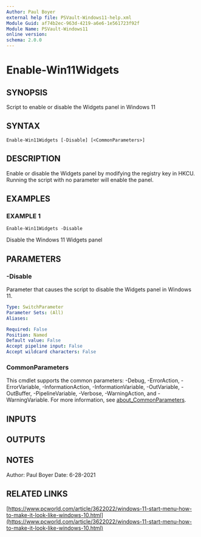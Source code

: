 ```yaml
---
Author: Paul Boyer
external help file: PSVault-Windows11-help.xml
Module Guid: af74b2ec-963d-4219-a6e6-1e561723f92f
Module Name: PSVault-Windows11
online version:
schema: 2.0.0
---
```


# Enable-Win11Widgets

## SYNOPSIS
Script to enable or disable the Widgets panel in Windows 11

## SYNTAX

```
Enable-Win11Widgets [-Disable] [<CommonParameters>]
```

## DESCRIPTION
Enable or disable the Widgets panel by modifying the registry key in HKCU.
Running the script with no parameter will enable the panel.

## EXAMPLES

### EXAMPLE 1
```
Enable-Win11Widgets -Disable
```

Disable the Windows 11 Widgets panel

## PARAMETERS

### -Disable
Parameter that causes the script to disable the Widgets panel in Windows 11.

```yaml
Type: SwitchParameter
Parameter Sets: (All)
Aliases:

Required: False
Position: Named
Default value: False
Accept pipeline input: False
Accept wildcard characters: False
```

### CommonParameters
This cmdlet supports the common parameters: -Debug, -ErrorAction, -ErrorVariable, -InformationAction, -InformationVariable, -OutVariable, -OutBuffer, -PipelineVariable, -Verbose, -WarningAction, and -WarningVariable. For more information, see [about_CommonParameters](http://go.microsoft.com/fwlink/?LinkID=113216).

## INPUTS

## OUTPUTS

## NOTES
Author: Paul Boyer
Date: 6-28-2021

## RELATED LINKS

[https://www.pcworld.com/article/3622022/windows-11-start-menu-how-to-make-it-look-like-windows-10.html](https://www.pcworld.com/article/3622022/windows-11-start-menu-how-to-make-it-look-like-windows-10.html)

